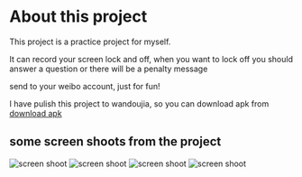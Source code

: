 # About this project

This project is a practice project for myself.

It can record your screen lock and off, when you want to lock off you should answer a question or there will be a penalty message

send to your weibo account, just for fun!

I have pulish this project to wandoujia, so you can download apk from
[download apk](http://www.wandoujia.com/apps/com.u3.dontdistraction)

## some screen shoots from the project

![screen shoot](http://img.wdjimg.com/mms/screenshot/7/47/32c500cd97fbc03e8be3ef8809a75477_320_550.jpeg)
![screen shoot](http://img.wdjimg.com/mms/screenshot/a/58/26ca4217a4710c4084f530d390c8558a_320_545.jpeg)
![screen shoot](http://img.wdjimg.com/mms/screenshot/4/aa/27c8b65288b65ad805b230b8f8119aa4_320_545.jpeg)
![screen shoot](http://img.wdjimg.com/mms/screenshot/f/0c/a7f3bdc9dc2abe52851189676d8590cf_320_545.jpeg)
